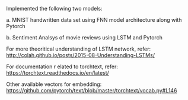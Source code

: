 Implemented the following two models:

a.  MNIST handwritten data set using FNN model architecture along with Pytorch 

b.  Sentiment Analsys of movie reviews using LSTM and Pytorch

For more theoritical understanding of LSTM network, refer: 
http://colah.github.io/posts/2015-08-Understanding-LSTMs/ 

For documentation r elated to torchtext, refer:
https://torchtext.readthedocs.io/en/latest/


Other available vectors for embedding:
https://github.com/pytorch/text/blob/master/torchtext/vocab.py#L146
